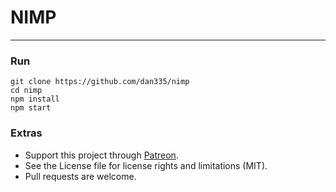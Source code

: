 # NIMP
---

### Run
```
git clone https://github.com/dan335/nimp
cd nimp
npm install
npm start
```

### Extras
* Support this project through [Patreon](https://www.patreon.com/dan335).
* See the License file for license rights and limitations (MIT).
* Pull requests are welcome.

